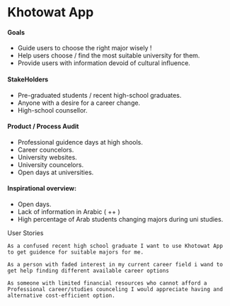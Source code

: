 # Khotowat App

#### Goals

* Guide users to choose the right major wisely !
* Help users choose / find the most suitable university for them.
* Provide users with information devoid of cultural influence.

#### StakeHolders

* Pre-graduated students / recent high-school graduates.
* Anyone with a desire for a career change.
* High-school counsellor.

#### Product / Process Audit

* Professional guidence days at high shools.
* Career councelors.
* University websites.
* University councelors.
* Open days at universities.

#### Inspirational overview:

* Open days.
* Lack of information in Arabic ( ++ )
* High percentage of Arab students changing majors during uni studies.


User Stories

```
As a confused recent high school graduate I want to use Khotowat App to get guidence for suitable majors for me.
```
```
As a person with faded interest in my current career field i wand to get help finding different available career options  
```
```
As someone with limited financial resources who cannot afford a Professional career/studies counceling I would appreciate having and alternative cost-efficient option.
```
